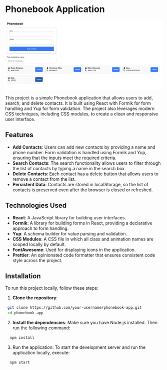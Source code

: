 # Phonebook Application

![Phonebook](./phonebook.png)

This project is a simple Phonebook application that allows users to add, search, and delete contacts. It is built using React with Formik for form handling and Yup for form validation. The project also leverages modern CSS techniques, including CSS modules, to create a clean and responsive user interface.

## Features

- **Add Contacts**: Users can add new contacts by providing a name and phone number. Form validation is handled using Formik and Yup, ensuring that the inputs meet the required criteria.
- **Search Contacts**: The search functionality allows users to filter through the list of contacts by typing a name in the search box.
- **Delete Contacts**: Each contact has a delete button that allows users to remove a contact from the list.
- **Persistent Data**: Contacts are stored in localStorage, so the list of contacts is preserved even after the browser is closed or refreshed.

## Technologies Used

- **React**: A JavaScript library for building user interfaces.
- **Formik**: A library for building forms in React, providing a declarative approach to form handling.
- **Yup**: A schema builder for value parsing and validation.
- **CSS Modules**: A CSS file in which all class and animation names are scoped locally by default.
- **FontAwesome**: Used for displaying icons in the application.
- **Prettier**: An opinionated code formatter that ensures consistent code style across the project.

## Installation

To run this project locally, follow these steps:

1. **Clone the repository**:

```bash
 git clone https://github.com/your-username/phonebook-app.git
 cd phonebook-app

```

2. **Install the dependencies**:
   Make sure you have Node.js installed. Then run the following command:

```bash
  npm install
```

3. Run the application:
   To start the development server and run the application locally, execute:

```bash
  npm start
```
